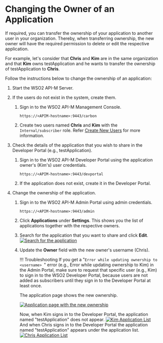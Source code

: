 # Changing the Owner of an Application

If required, you can transfer the ownership of your application to another user in your organization. Thereby, when transferring ownership, the new owner will have the required permission to delete or edit the respective application.

For example, let's consider that **Chris** and **Kim** are in the same organization and that **Kim** owns testApplication and he wants to transfer the ownership of testApplication to **Chris**.

Follow the instructions below to change the ownership of an application:

1.  Start the WSO2 API-M Server.
2.  If the users do not exist in the system, create them.

     1. Sign in to the WSO2 API-M Management Console.

         `https://<APIM-hostname>:9443/carbon`

     2. Create two users named **Chris** and **Kim** with the `Internal/subscriber` role.
        Refer [Create New Users]({{base_path}}/administer/managing-users-and-roles/managing-users#adding-a-new-user) for more information.

3.  Check the details of the application that you wish to share in the Developer Portal (e.g., testApplication).

    1.  Sign in to the WSO2 API-M Developer Portal using the application owner's (Kim's) user credentials.

         `https://<APIM-hostname>:9443/devportal`

    2.  If the application does not exist, create it in the Developer Portal.

4.  Change the ownership of the application.

    1.  Sign in to the WSO2 API-M Admin Portal using admin credentials.
        
         `https://<APIM-hostname>:9443/admin`

    2.  Click **Applications** under **Settings**.
        This shows you the list of applications together with the respective owners.

    3.  Search for the application that you want to share and click **Edit**.
        [![Search for the application]({{base_path}}/assets/img/learn/changing-application-owner-search.png)]({{base_path}}/assets/img/learn/changing-application-owner-search.png)

    4.  Update the **Owner** field with the new owner's username (Chris).

        !!! Troubleshooting
            If you get a "`Error while updating ownership to <username> `" error (e.g., Error while updating ownership to Kim) in the Admin Portal, make sure to request that specific user (e.g., Kim) to sign in to the WSO2 Developer Portal, because users are not added as subscribers until they sign in to the Developer Portal at least once.


         The application page shows the new ownership.

        [![Application page with the new ownership]({{base_path}}/assets/img/learn/changing-application-owner.png)]({{base_path}}/assets/img/learn/changing-application-owner.png)   
        
        Now, when Kim signs in to the Developer Portal, the application named "testApplication" does not appear.
        [![Kim Application List]({{base_path}}/assets/img/learn/application-kim.png)]({{base_path}}/assets/img/learn/application-chris.png)
        And when Chris signs in to the Developer Portal the application named "testApplication" appears under the application list.
        [![Chris Application List]({{base_path}}/assets/img/learn/application-chris.png)]({{base_path}}/assets/img/learn/application-chris.png)


